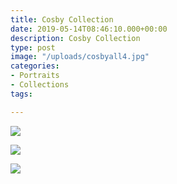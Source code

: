 ```yaml
---
title: Cosby Collection
date: 2019-05-14T08:46:10.000+00:00
description: Cosby Collection
type: post
image: "/uploads/cosbyall4.jpg"
categories:
- Portraits
- Collections
tags:

---
```

![](/uploads/ela16x16.jpg)

![](/uploads/zoe16x16.jpg)

![](/uploads/ben16x16in.jpg)